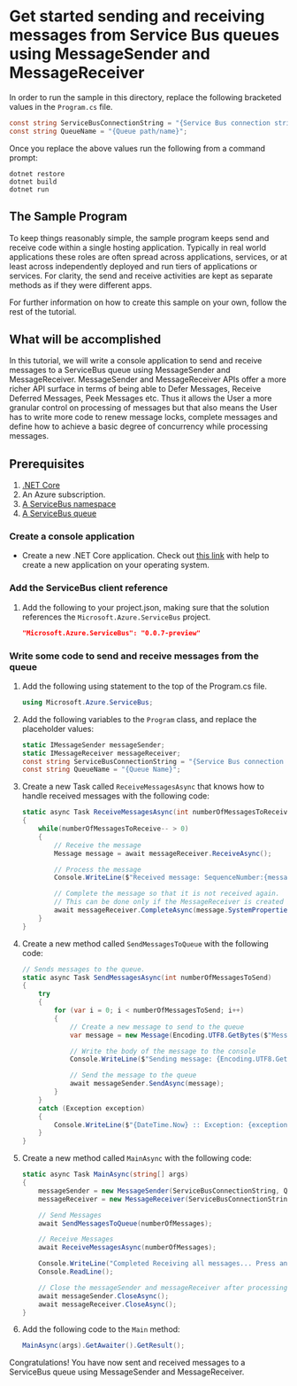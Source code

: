 # Get started sending and receiving messages from Service Bus queues using MessageSender and MessageReceiver

In order to run the sample in this directory, replace the following bracketed values in the `Program.cs` file.

```csharp
const string ServiceBusConnectionString = "{Service Bus connection string}";
const string QueueName = "{Queue path/name}";
```

Once you replace the above values run the following from a command prompt:
   
```
dotnet restore
dotnet build
dotnet run
```

## The Sample Program
To keep things reasonably simple, the sample program keeps send and receive code within a single hosting application.
Typically in real world applications these roles are often spread across applications, services, or at least across 
independently deployed and run tiers of applications or services. For clarity, the send and receive activities are kept as 
separate methods as if they were different apps.

For further information on how to create this sample on your own, follow the rest of the tutorial.

## What will be accomplished
In this tutorial, we will write a console application to send and receive messages to a ServiceBus queue using MessageSender and MessageReceiver.
MessageSender and MessageReceiver APIs offer a more richer API surface in terms of being able to Defer Messages, Receive Deferred Messages, 
Peek Messages etc. Thus it allows the User a more granular control on processing of messages but that also means the User has to write more
code to renew message locks, complete messages and define how to achieve a basic degree of concurrency while processing messages.

## Prerequisites
1. [.NET Core](https://www.microsoft.com/net/core)
2. An Azure subscription.
3. [A ServiceBus namespace](https://docs.microsoft.com/en-us/azure/service-bus-messaging/service-bus-create-namespace-portal) 
4. [A ServiceBus queue](https://docs.microsoft.com/en-us/azure/service-bus-messaging/service-bus-dotnet-get-started-with-queues#2-create-a-queue-using-the-azure-portal)

### Create a console application

- Create a new .NET Core application. Check out [this link](https://docs.microsoft.com/en-us/dotnet/articles/core/getting-started) with help to create a new application on your operating system.

### Add the ServiceBus client reference

1. Add the following to your project.json, making sure that the solution references the `Microsoft.Azure.ServiceBus` project.

    ```json
    "Microsoft.Azure.ServiceBus": "0.0.7-preview"
    ```

### Write some code to send and receive messages from the queue
1. Add the following using statement to the top of the Program.cs file.
   
    ```csharp
    using Microsoft.Azure.ServiceBus;
    ```

1. Add the following variables to the `Program` class, and replace the placeholder values:
    
    ```csharp
    static IMessageSender messageSender;
    static IMessageReceiver messageReceiver;
    const string ServiceBusConnectionString = "{Service Bus connection string}";
    const string QueueName = "{Queue Name}";
    ```

1. Create a new Task called `ReceiveMessagesAsync` that knows how to handle received messages with the following code:

	```csharp
	static async Task ReceiveMessagesAsync(int numberOfMessagesToReceive)
    {
		while(numberOfMessagesToReceive-- > 0)
        {
			// Receive the message
            Message message = await messageReceiver.ReceiveAsync();

            // Process the message
            Console.WriteLine($"Received message: SequenceNumber:{message.SystemProperties.SequenceNumber} Body:{Encoding.UTF8.GetString(message.Body)}");

            // Complete the message so that it is not received again.
            // This can be done only if the MessageReceiver is created in ReceiveMode.PeekLock mode.
            await messageReceiver.CompleteAsync(message.SystemProperties.LockToken);
        }
    }
	```
1. Create a new method called `SendMessagesToQueue` with the following code:

    ```csharp
    // Sends messages to the queue.
    static async Task SendMessagesAsync(int numberOfMessagesToSend)
    {
		try
        {
			for (var i = 0; i < numberOfMessagesToSend; i++)
			{
				// Create a new message to send to the queue
				var message = new Message(Encoding.UTF8.GetBytes($"Message {i}"));

				// Write the body of the message to the console
				Console.WriteLine($"Sending message: {Encoding.UTF8.GetString(message.Body)}");

				// Send the message to the queue
				await messageSender.SendAsync(message);
			}
        }
        catch (Exception exception)
        {
			Console.WriteLine($"{DateTime.Now} :: Exception: {exception.Message}");
        }
	}
    ```

1. Create a new method called `MainAsync` with the following code:
   
    ```csharp
    static async Task MainAsync(string[] args)
    {
        messageSender = new MessageSender(ServiceBusConnectionString, QueueName);
        messageReceiver = new MessageReceiver(ServiceBusConnectionString, QueueName, ReceiveMode.PeekLock);

		// Send Messages
        await SendMessagesToQueue(numberOfMessages);

		// Receive Messages
        await ReceiveMessagesAsync(numberOfMessages);

		Console.WriteLine("Completed Receiving all messages... Press any key to exit");
		Console.ReadLine();

		// Close the messageSender and messageReceiver after processing all needed messages.
        await messageSender.CloseAsync();
        await messageReceiver.CloseAsync();
    }
    ```

1. Add the following code to the `Main` method:
    
    ```csharp
    MainAsync(args).GetAwaiter().GetResult();
    ```

Congratulations! You have now sent and received messages to a ServiceBus queue using MessageSender and MessageReceiver.
